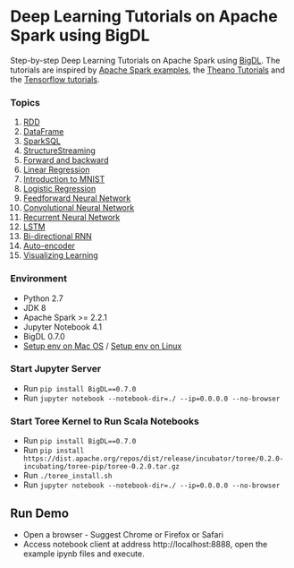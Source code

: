 # Deep Learning Tutorials on Apache Spark using BigDL

Step-by-step Deep Learning Tutorials on Apache Spark using [BigDL](https://github.com/intel-analytics/BigDL/). The tutorials are inspired by [Apache Spark examples](http://spark.apache.org/examples.html), the [Theano Tutorials](https://github.com/Newmu/Theano-Tutorials) and the [Tensorflow tutorials](https://github.com/nlintz/TensorFlow-Tutorials).

### Topics
1. [RDD](https://github.com/intel-analytics/BigDL-Tutorials/blob/master/notebooks/spark_basics/RDD.ipynb) 
2. [DataFrame](https://github.com/intel-analytics/BigDL-Tutorials/blob/master/notebooks/spark_basics/DataFrame.ipynb)
3. [SparkSQL](https://github.com/intel-analytics/BigDL-Tutorials/blob/master/notebooks/spark_basics/spark_sql.ipynb)
4. [StructureStreaming](https://github.com/intel-analytics/BigDL-Tutorials/blob/master/notebooks/spark_basics/structured_streaming.ipynb)
5. [Forward and backward](https://github.com/intel-analytics/BigDL-Tutorials/blob/master/notebooks/neural_networks/forward_and_backward.ipynb)
6. [Linear Regression](https://github.com/intel-analytics/BigDL-Tutorials/blob/master/notebooks/neural_networks/linear_regression.ipynb)
7. [Introduction to MNIST](https://github.com/intel-analytics/BigDL-Tutorials/blob/master/notebooks/neural_networks/introduction_to_mnist.ipynb)
8. [Logistic Regression](https://github.com/intel-analytics/BigDL-Tutorials/blob/master/notebooks/neural_networks/logistic_regression.ipynb)
9. [Feedforward Neural Network](https://github.com/intel-analytics/BigDL-Tutorials/blob/master/notebooks/neural_networks/deep_feed_forward_neural_network.ipynb)
10. [Convolutional Neural Network](https://github.com/intel-analytics/BigDL-Tutorials/blob/master/notebooks/neural_networks/cnn.ipynb)
11. [Recurrent Neural Network](https://github.com/intel-analytics/BigDL-Tutorials/blob/master/notebooks/neural_networks/rnn.ipynb)
12. [LSTM](https://github.com/intel-analytics/BigDL-Tutorials/blob/master/notebooks/neural_networks/lstm.ipynb)
13. [Bi-directional RNN](https://github.com/intel-analytics/BigDL-Tutorials/blob/master/notebooks/neural_networks/birnn.ipynb)
14. [Auto-encoder](https://github.com/intel-analytics/BigDL-Tutorials/blob/master/notebooks/neural_networks/autoencoder.ipynb)
15. [Visualizing Learning](https://github.com/intel-analytics/BigDL-Tutorials/blob/master/notebooks/neural_networks/visualization.ipynb)

### Environment
+ Python 2.7
+ JDK 8
+ Apache Spark >= 2.2.1
+ Jupyter Notebook 4.1
+ BigDL 0.7.0
+ [Setup env on Mac OS](https://github.com/intel-analytics/BigDL-Tutorials/blob/master/SetupMac.md) / [Setup env on Linux](https://github.com/intel-analytics/BigDL-Tutorials/blob/master/SetupLinux.md)

### Start Jupyter Server
* Run ```pip install BigDL==0.7.0```
* Run ```jupyter notebook --notebook-dir=./ --ip=0.0.0.0 --no-browser```

### Start Toree Kernel to Run Scala Notebooks
* Run ```pip install BigDL==0.7.0```
* Run ```pip install https://dist.apache.org/repos/dist/release/incubator/toree/0.2.0-incubating/toree-pip/toree-0.2.0.tar.gz```
* Run ```./toree_install.sh```
* Run ```jupyter notebook --notebook-dir=./ --ip=0.0.0.0 --no-browser```

## Run Demo
* Open a browser - Suggest Chrome or Firefox or Safari
* Access notebook client at address http://localhost:8888, open the example ipynb files and execute.

